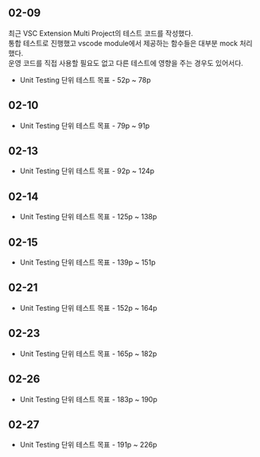 ## 02-09

최근 VSC Extension Multi Project의 테스트 코드를 작성했다.  
통합 테스트로 진행했고 vscode module에서 제공하는 함수들은 대부분 mock 처리했다.  
운영 코드를 직접 사용할 필요도 없고 다른 테스트에 영향을 주는 경우도 있어서다.

- Unit Testing 단위 테스트 목표 - 52p ~ 78p

## 02-10

- Unit Testing 단위 테스트 목표 - 79p ~ 91p

## 02-13

- Unit Testing 단위 테스트 목표 - 92p ~ 124p

## 02-14

- Unit Testing 단위 테스트 목표 - 125p ~ 138p

## 02-15

- Unit Testing 단위 테스트 목표 - 139p ~ 151p

## 02-21

- Unit Testing 단위 테스트 목표 - 152p ~ 164p

## 02-23

- Unit Testing 단위 테스트 목표 - 165p ~ 182p

## 02-26

- Unit Testing 단위 테스트 목표 - 183p ~ 190p

## 02-27

- Unit Testing 단위 테스트 목표 - 191p ~ 226p
